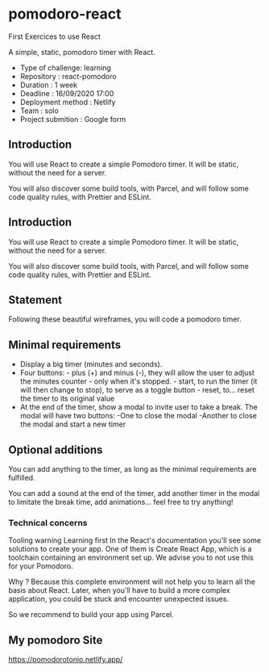# pomodoro-react
First Exercices to use React

A simple, static, pomodoro timer with React.

- Type of challenge: learning
- Repository : react-pomodoro
- Duration : 1 week
- Deadline : 16/09/2020 17:00
- Deployment method : Netlify
- Team : solo
- Project submition : Google form

## Introduction

You will use React to create a simple Pomodoro timer.
It will be static, without the need for a server.

You will also discover some build tools, with Parcel, and will follow some code quality rules, with Prettier and ESLint.

## Introduction
You will use React to create a simple Pomodoro timer.
It will be static, without the need for a server.

You will also discover some build tools, with Parcel, and will follow some code quality rules, with Prettier and ESLint.

## Statement
Following these beautiful wireframes, you will code a pomodoro timer.

## Minimal requirements
- Display a big timer (minutes and seconds).
- Four buttons:
        - plus (+) and minus (-), they will allow the user to adjust the minutes counter - only when it's stopped.
        - start, to run the timer (it will then change to stop), to serve as a toggle button
        - reset, to… reset the timer to its original value
- At the end of the timer, show a modal to invite user to take a break. The modal will have two buttons:
  -One to close the modal
  -Another to close the modal and start a new timer
## Optional additions
You can add anything to the timer, as long as the minimal requirements are fulfilled.

You can add a sound at the end of the timer, add another timer in the modal to limitate the break time, add animations… feel free to try anything!

### Technical concerns
Tooling
warning Learning first
In the React's documentation you'll see some solutions to create your app. One of them is Create React App, which is a toolchain containing an environment set up. We advise you to not use this for your Pomodoro.

Why ? Because this complete environment will not help you to learn all the basis about React. Later, when you'll have to build a more complex application, you could be stuck and encounter unexpected issues.

So we recommend to build your app using Parcel.

## My pomodoro Site

https://pomodorotonio.netlify.app/
